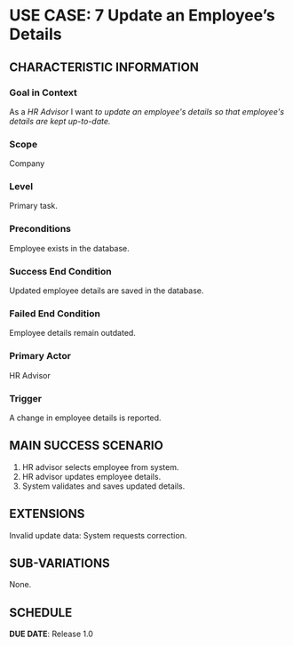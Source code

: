 # USE CASE: 7 Update an Employee’s Details

## CHARACTERISTIC INFORMATION

### Goal in Context

As a *HR Advisor* I want *to update an employee's details so that employee's details are kept up-to-date.*

### Scope

Company

### Level

Primary task.

### Preconditions

Employee exists in the database.

### Success End Condition

Updated employee details are saved in the database.

### Failed End Condition

Employee details remain outdated.

### Primary Actor

HR Advisor

### Trigger

A change in employee details is reported.

## MAIN SUCCESS SCENARIO

1. HR advisor selects employee from system.
2. HR advisor updates employee details.
3. System validates and saves updated details.

## EXTENSIONS

Invalid update data: System requests correction.

## SUB-VARIATIONS

None.

## SCHEDULE

**DUE DATE**: Release 1.0
